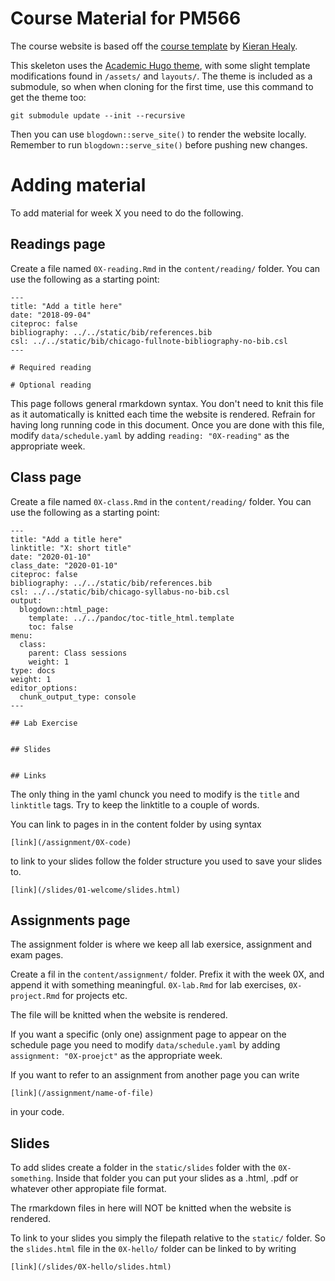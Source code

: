 # Course Material for PM566

The course website is based off the [course template](https://github.com/kjhealy/course_template) by [Kieran Healy](https://kieranhealy.org/).

This skeleton uses the [Academic Hugo theme](https://sourcethemes.com/academic/), with some slight template modifications found in `/assets/` 
and `layouts/`. The theme is included as a submodule, so when when cloning for the first time, use this command to get the theme too:

    git submodule update --init --recursive
    
Then you can use `blogdown::serve_site()` to render the website locally. Remember to run `blogdown::serve_site()` before pushing new changes.

# Adding material

To add material for week X you need to do the following.

## Readings page

Create a file named `0X-reading.Rmd` in the `content/reading/` folder. You can use the following as a starting point:

```
---
title: "Add a title here"
date: "2018-09-04"
citeproc: false
bibliography: ../../static/bib/references.bib
csl: ../../static/bib/chicago-fullnote-bibliography-no-bib.csl
---

# Required reading

# Optional reading

```

This page follows general rmarkdown syntax. You don't need to knit this file as it automatically is knitted each time the website is rendered. Refrain for having long running code in this document. Once you are done with this file, modify `data/schedule.yaml` by adding `reading: "0X-reading"` as the appropriate week.

## Class page

Create a file named `0X-class.Rmd` in the `content/reading/` folder. You can use the following as a starting point:

```
---
title: "Add a title here"
linktitle: "X: short title"
date: "2020-01-10"
class_date: "2020-01-10"
citeproc: false
bibliography: ../../static/bib/references.bib
csl: ../../static/bib/chicago-syllabus-no-bib.csl
output:
  blogdown::html_page:
    template: ../../pandoc/toc-title_html.template
    toc: false
menu:
  class:
    parent: Class sessions
    weight: 1
type: docs
weight: 1
editor_options: 
  chunk_output_type: console
---

## Lab Exercise


## Slides


## Links

```

The only thing in the yaml chunck you need to modify is the `title` and `linktitle` tags. Try to keep the linktitle to a couple of words.

You can link to pages in in the content folder by using syntax

```
[link](/assignment/0X-code)
```

to link to your slides follow the folder structure you used to save your slides to.

```
[link](/slides/01-welcome/slides.html)
```

## Assignments page

The assignment folder is where we keep all lab exersice, assignment and exam pages.

Create a fil in the `content/assignment/` folder. Prefix it with the week 0X, and append it with something meaningful. `0X-lab.Rmd` for lab exercises, `0X-project.Rmd` for projects etc.

The file will be knitted when the website is rendered.

If you want a specific (only one) assignment page to appear on the schedule page you need to modify `data/schedule.yaml` by adding `assignment: "0X-proejct"` as the appropriate week.

If you want to refer to an assignment from another page you can write 

```
[link](/assignment/name-of-file)
```
in your code.

## Slides

To add slides create a folder in the `static/slides` folder with the `0X-something`. Inside that folder you can put your slides as a .html, .pdf or whatever other appropiate file format.

The rmarkdown files in here will NOT be knitted when the website is rendered.

To link to your slides you simply the filepath relative to the `static/` folder. So the `slides.html` file in the `0X-hello/` folder can be linked to by writing

```
[link](/slides/0X-hello/slides.html)
```

